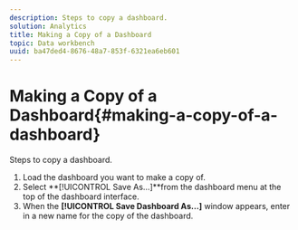 ```yaml
---
description: Steps to copy a dashboard.
solution: Analytics
title: Making a Copy of a Dashboard
topic: Data workbench
uuid: ba47ded4-8676-48a7-853f-6321ea6eb601
---
```


# Making a Copy of a Dashboard{#making-a-copy-of-a-dashboard}

Steps to copy a dashboard.

1. Load the dashboard you want to make a copy of.
1. Select **[!UICONTROL Save As…]**from the dashboard menu at the top of the dashboard interface.
1. When the **[!UICONTROL Save Dashboard As…]** window appears, enter in a new name for the copy of the dashboard.
